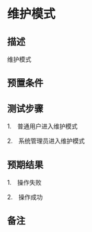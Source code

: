 # 维护模式

## 描述

维护模式

## 预置条件

## 测试步骤

1.　普通用户进入维护模式

2.　系统管理员进入维护模式

## 预期结果

1.　操作失败

2.　操作成功

## 备注